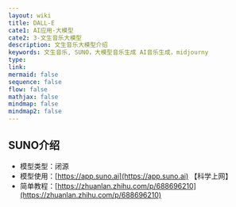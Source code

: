 ```yaml
---
layout: wiki
title: DALL-E
cate1: AI应用-大模型
cate2: 3-文生音乐大模型
description: 文生音乐大模型介绍
keywords: 文生音乐, SUNO，大模型音乐生成 AI音乐生成，midjourny
type:
link:
mermaid: false
sequence: false
flow: false
mathjax: false
mindmap: false
mindmap2: false
---
```


## SUNO介绍

- 模型类型：闭源
- 模型使用：[https://app.suno.ai](https://app.suno.ai) 【科学上网】
- 简单教程：[https://zhuanlan.zhihu.com/p/688696210](https://zhuanlan.zhihu.com/p/688696210)
